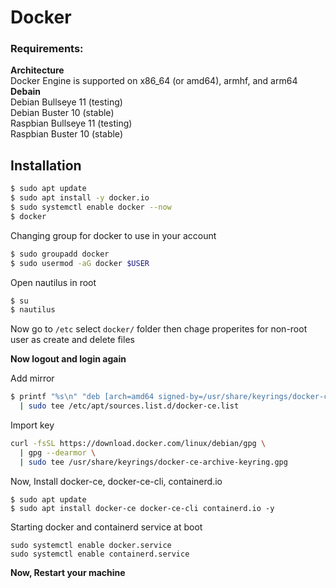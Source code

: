 # Docker
### Requirements:<br>
**Architecture**<br>
Docker Engine is supported on x86_64 (or amd64), armhf, and arm64<br>
**Debain** <br>
Debian Bullseye 11 (testing)<br>
Debian Buster 10 (stable)<br>
Raspbian Bullseye 11 (testing)<br>
Raspbian Buster 10 (stable)<br>

## Installation
```bash
$ sudo apt update
$ sudo apt install -y docker.io
$ sudo systemctl enable docker --now
$ docker
```
Changing group for docker to use in your account
```bash
$ sudo groupadd docker
$ sudo usermod -aG docker $USER
```
Open nautilus in root
```bash
$ su
$ nautilus
```
Now go to `/etc` select `docker/` folder then chage properites for non-root user as create and delete files

**Now logout and login again**

Add mirror
```bash
$ printf "%s\n" "deb [arch=amd64 signed-by=/usr/share/keyrings/docker-ce-archive-keyring.gpg] https://download.docker.com/linux/debian buster stable" \
  | sudo tee /etc/apt/sources.list.d/docker-ce.list
```

Import key
```bash
curl -fsSL https://download.docker.com/linux/debian/gpg \
  | gpg --dearmor \
  | sudo tee /usr/share/keyrings/docker-ce-archive-keyring.gpg
```

Now, Install docker-ce, docker-ce-cli, containerd.io
```
$ sudo apt update
$ sudo apt install docker-ce docker-ce-cli containerd.io -y
```

Starting docker and containerd service at boot
 ```sudo
 sudo systemctl enable docker.service
 sudo systemctl enable containerd.service
 ```
 
**Now, Restart your machine**

## 
